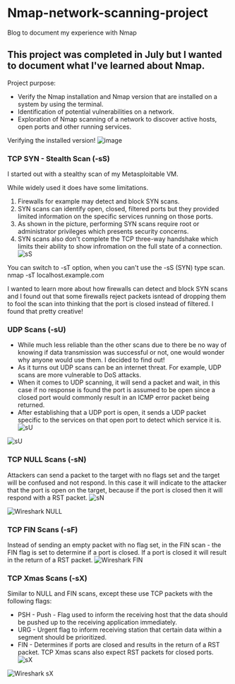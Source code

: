 # Nmap-network-scanning-project
Blog to document my experience with Nmap


## This project was completed in July but I wanted to document what I've learned about Nmap. 

Project purpose: 
  - Verify the Nmap installation and Nmap version that are installed on a system by using the terminal. 
  - Identification of potential vulnerabilities on a network.
  - Exploration of Nmap scanning of a network to discover active hosts, open ports and other running services.

Verifying the installed version!
![image](https://github.com/CertainRisk/Nmap-network-scanning-project/assets/141761181/feb05eb9-ce72-42d6-8dc8-5a3f1c1da220)

### TCP SYN - Stealth Scan (-sS)
I started out with a stealthy scan of my Metasploitable VM. 

While widely used it does have some limitations. 
1) Firewalls for example may detect and block SYN scans.
2) SYN scans can identify open, closed, filtered ports but they provided limited information on the specific services running on those ports.
3) As shown in the picture, performing SYN scans require root or administrator privileges which presents security concerns.
4) SYN scans also don't complete the TCP three-way handshake which limits their ability to show infromation on the full state of a connection.
 ![sS](https://github.com/CertainRisk/Nmap-network-scanning-project/assets/141761181/f02e4b3a-5e3d-483c-a97f-c83b7fe3caa9)

You can switch to -sT option, when you can't use the -sS (SYN) type scan. 
nmap -sT localhost.example.com

I wanted to learn more about how firewalls can detect and block SYN scans and I found out that some firewalls reject packets isntead of dropping them to fool the scan into thinking that the port is closed instead of filtered. I found that pretty creative!

### UDP Scans (-sU) 
- While much less reliable than the other scans due to there be no way of knowing if data transmission was successful or not, one would wonder why anyone would use them. I decided to find out!
- As it turns out UDP scans can be an internet threat. For example, UDP scans are more vulnerable to DoS attacks.
- When it comes to UDP scanning, it will send a packet and wait, in this case if no response is found the port is assumed to be open since a closed port would commonly result in an ICMP error packet being returned.
- After establishing that a UDP port is open, it sends a UDP packet specific to the services on that open port to detect which service it is.
![sU](https://github.com/CertainRisk/Nmap-network-scanning-project/assets/141761181/28223f64-2d6e-4dda-98f3-fb00980ea79c)

![sU](https://github.com/CertainRisk/Nmap-network-scanning-project/assets/141761181/cf9c077f-771d-4902-8801-1174883fe31b)

### TCP NULL Scans (-sN)
Attackers can send a packet to the target with no flags set and the target will be confused and not respond. In this case it will indicate to the attacker that the port is open on the target, because if the port is closed then it will respond with a RST packet.
![sN](https://github.com/CertainRisk/Nmap-network-scanning-project/assets/141761181/d3c9e4e6-03ca-4f24-874b-e818d5c63fe2)

![Wireshark NULL](https://github.com/CertainRisk/Nmap-network-scanning-project/assets/141761181/d73832ee-a94b-40cb-9a95-018944e78269)


### TCP FIN Scans (-sF)
Instead of sending an empty packet with no flag set, in the FIN scan - the FIN flag is set to determine if a port is closed. If a port is closed it will result in the return of a RST packet.
![Wireshark FIN](https://github.com/CertainRisk/Nmap-network-scanning-project/assets/141761181/cc926d92-7423-43f7-9534-f03f2f0b409e)

### TCP Xmas Scans (-sX)
Similar to NULL and FIN scans, except these use TCP packets with the following flags:
- PSH - Push - Flag used to inform the receiving host that the data should be pushed up to the receiving application immediately. 
- URG - Urgent flag to inform receiving station that certain data within a segment should be prioritized.
- FIN - Determines if ports are closed and results in the return of a RST packet.
TCP Xmas scans also expect RST packets for closed ports. 
![sX](https://github.com/CertainRisk/Nmap-network-scanning-project/assets/141761181/ed6f7395-5148-4ecd-898d-556abffd959c)

![Wireshark sX](https://github.com/CertainRisk/Nmap-network-scanning-project/assets/141761181/c40a5e2d-6e0d-4698-a855-05090ab89865)

